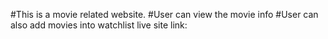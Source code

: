 #This is a movie related website.
#User can view the movie info 
#User can also add movies into watchlist
live site link: 
